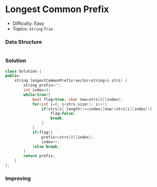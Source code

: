 # Longest Common Prefix
- Difficulty: Easy
- Topics: `String` `Trie`

### Data Structure
``` cpp
```

### Solution
``` cpp
class Solution {
public:
    string longestCommonPrefix(vector<string>& strs) {
        string prefix="";
        int index=0;
        while(true){
            bool flag=true; char now=strs[0][index];
            for(int i=0; i<strs.size(); i++){
                if(strs[i].length()<=index||now!=strs[i][index]){
                    flag=false;
                    break;
                }
            }
            if(flag){
                prefix+=strs[0][index];
                index++;
            }else break;
        }
        return prefix;
    }
};
```

### Improving
``` cpp
```
